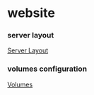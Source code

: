 # website


### server layout

[Server Layout](./docs/Server_Layout.md)

### volumes configuration

[Volumes](./docs/Volumes_Config.md)
